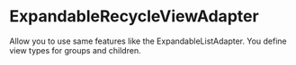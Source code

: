 # ExpandableRecycleViewAdapter
Allow you to use same features like the ExpandableListAdapter. You define view types for groups and children.
